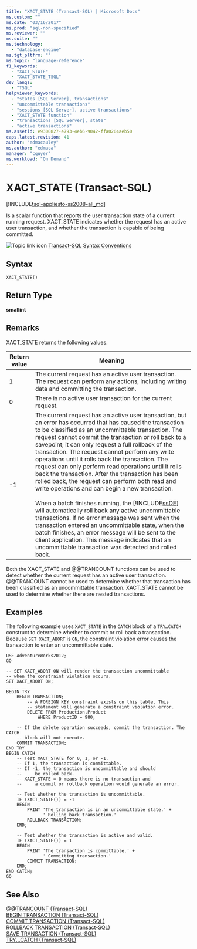 ```yaml
---
title: "XACT_STATE (Transact-SQL) | Microsoft Docs"
ms.custom: ""
ms.date: "03/16/2017"
ms.prod: "sql-non-specified"
ms.reviewer: ""
ms.suite: ""
ms.technology: 
  - "database-engine"
ms.tgt_pltfrm: ""
ms.topic: "language-reference"
f1_keywords: 
  - "XACT_STATE"
  - "XACT_STATE_TSQL"
dev_langs: 
  - "TSQL"
helpviewer_keywords: 
  - "states [SQL Server], transactions"
  - "uncommittable transactions"
  - "sessions [SQL Server], active transactions"
  - "XACT_STATE function"
  - "transactions [SQL Server], state"
  - "active transactions"
ms.assetid: e9300827-e793-4eb6-9042-ffa0204aeb50
caps.latest.revision: 41
author: "edmacauley"
ms.author: "edmaca"
manager: "cguyer"
ms.workload: "On Demand"
---
```

# XACT_STATE (Transact-SQL)
[!INCLUDE[tsql-appliesto-ss2008-all_md](../../includes/tsql-appliesto-ss2008-all-md.md)]

  Is a scalar function that reports the user transaction state of a current running request. XACT_STATE indicates whether the request has an active user transaction, and whether the transaction is capable of being committed.  
  
 ![Topic link icon](../../database-engine/configure-windows/media/topic-link.gif "Topic link icon") [Transact-SQL Syntax Conventions](../../t-sql/language-elements/transact-sql-syntax-conventions-transact-sql.md)  
  
## Syntax  
  
```  
XACT_STATE()  
```  
  
## Return Type  
 **smallint**  
  
## Remarks  
 XACT_STATE returns the following values.  
  
|Return value|Meaning|  
|------------------|-------------|  
|1|The current request has an active user transaction. The request can perform any actions, including writing data and committing the transaction.|  
|0|There is no active user transaction for the current request.|  
|-1|The current request has an active user transaction, but an error has occurred that has caused the transaction to be classified as an uncommittable transaction. The request cannot commit the transaction or roll back to a savepoint; it can only request a full rollback of the transaction. The request cannot perform any write operations until it rolls back the transaction. The request can only perform read operations until it rolls back the transaction. After the transaction has been rolled back, the request can perform both read and write operations and can begin a new transaction.<br /><br /> When a batch finishes running, the [!INCLUDE[ssDE](../../includes/ssde-md.md)] will automatically roll back any active uncommittable transactions. If no error message was sent when the transaction entered an uncommittable state, when the batch finishes, an error message will be sent to the client application. This message indicates that an uncommittable transaction was detected and rolled back.|  
  
 Both the XACT_STATE and @@TRANCOUNT functions can be used to detect whether the current request has an active user transaction. @@TRANCOUNT cannot be used to determine whether that transaction has been classified as an uncommittable transaction. XACT_STATE cannot be used to determine whether there are nested transactions.  
  
## Examples  
 The following example uses `XACT_STATE` in the `CATCH` block of a `TRY…CATCH` construct to determine whether to commit or roll back a transaction. Because `SET XACT_ABORT` is `ON`, the constraint violation error causes the transaction to enter an uncommittable state.  
  
```  
USE AdventureWorks2012;  
GO  
  
-- SET XACT_ABORT ON will render the transaction uncommittable  
-- when the constraint violation occurs.  
SET XACT_ABORT ON;  
  
BEGIN TRY  
    BEGIN TRANSACTION;  
        -- A FOREIGN KEY constraint exists on this table. This   
        -- statement will generate a constraint violation error.  
        DELETE FROM Production.Product  
            WHERE ProductID = 980;  
  
    -- If the delete operation succeeds, commit the transaction. The CATCH  
    -- block will not execute.  
    COMMIT TRANSACTION;  
END TRY  
BEGIN CATCH  
    -- Test XACT_STATE for 0, 1, or -1.  
    -- If 1, the transaction is committable.  
    -- If -1, the transaction is uncommittable and should   
    --     be rolled back.  
    -- XACT_STATE = 0 means there is no transaction and  
    --     a commit or rollback operation would generate an error.  
  
    -- Test whether the transaction is uncommittable.  
    IF (XACT_STATE()) = -1  
    BEGIN  
        PRINT 'The transaction is in an uncommittable state.' +  
              ' Rolling back transaction.'  
        ROLLBACK TRANSACTION;  
    END;  
  
    -- Test whether the transaction is active and valid.  
    IF (XACT_STATE()) = 1  
    BEGIN  
        PRINT 'The transaction is committable.' +   
              ' Committing transaction.'  
        COMMIT TRANSACTION;     
    END;  
END CATCH;  
GO  
```  
  
## See Also  
 [@@TRANCOUNT &#40;Transact-SQL&#41;](../../t-sql/functions/trancount-transact-sql.md)   
 [BEGIN TRANSACTION &#40;Transact-SQL&#41;](../../t-sql/language-elements/begin-transaction-transact-sql.md)   
 [COMMIT TRANSACTION &#40;Transact-SQL&#41;](../../t-sql/language-elements/commit-transaction-transact-sql.md)   
 [ROLLBACK TRANSACTION &#40;Transact-SQL&#41;](../../t-sql/language-elements/rollback-transaction-transact-sql.md)   
 [SAVE TRANSACTION &#40;Transact-SQL&#41;](../../t-sql/language-elements/save-transaction-transact-sql.md)   
 [TRY...CATCH &#40;Transact-SQL&#41;](../../t-sql/language-elements/try-catch-transact-sql.md)  
  
  
